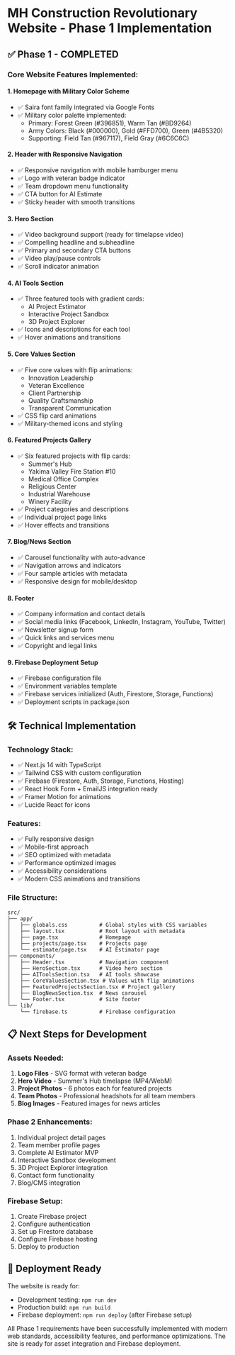 # MH Construction Revolutionary Website - Phase 1 Implementation

## ✅ Phase 1 - COMPLETED

### Core Website Features Implemented:

#### 1. **Homepage with Military Color Scheme**
- ✅ Saira font family integrated via Google Fonts
- ✅ Military color palette implemented:
  - Primary: Forest Green (#396851), Warm Tan (#BD9264)
  - Army Colors: Black (#000000), Gold (#FFD700), Green (#4B5320)
  - Supporting: Field Tan (#967117), Field Gray (#6C6C6C)

#### 2. **Header with Responsive Navigation**
- ✅ Responsive navigation with mobile hamburger menu
- ✅ Logo with veteran badge indicator
- ✅ Team dropdown menu functionality
- ✅ CTA button for AI Estimate
- ✅ Sticky header with smooth transitions

#### 3. **Hero Section**
- ✅ Video background support (ready for timelapse video)
- ✅ Compelling headline and subheadline
- ✅ Primary and secondary CTA buttons
- ✅ Video play/pause controls
- ✅ Scroll indicator animation

#### 4. **AI Tools Section**
- ✅ Three featured tools with gradient cards:
  - AI Project Estimator
  - Interactive Project Sandbox
  - 3D Project Explorer
- ✅ Icons and descriptions for each tool
- ✅ Hover animations and transitions

#### 5. **Core Values Section**
- ✅ Five core values with flip animations:
  - Innovation Leadership
  - Veteran Excellence
  - Client Partnership
  - Quality Craftsmanship
  - Transparent Communication
- ✅ CSS flip card animations
- ✅ Military-themed icons and styling

#### 6. **Featured Projects Gallery**
- ✅ Six featured projects with flip cards:
  - Summer's Hub
  - Yakima Valley Fire Station #10
  - Medical Office Complex
  - Religious Center
  - Industrial Warehouse
  - Winery Facility
- ✅ Project categories and descriptions
- ✅ Individual project page links
- ✅ Hover effects and transitions

#### 7. **Blog/News Section**
- ✅ Carousel functionality with auto-advance
- ✅ Navigation arrows and indicators
- ✅ Four sample articles with metadata
- ✅ Responsive design for mobile/desktop

#### 8. **Footer**
- ✅ Company information and contact details
- ✅ Social media links (Facebook, LinkedIn, Instagram, YouTube, Twitter)
- ✅ Newsletter signup form
- ✅ Quick links and services menu
- ✅ Copyright and legal links

#### 9. **Firebase Deployment Setup**
- ✅ Firebase configuration file
- ✅ Environment variables template
- ✅ Firebase services initialized (Auth, Firestore, Storage, Functions)
- ✅ Deployment scripts in package.json

## 🛠️ Technical Implementation

### Technology Stack:
- ✅ Next.js 14 with TypeScript
- ✅ Tailwind CSS with custom configuration
- ✅ Firebase (Firestore, Auth, Storage, Functions, Hosting)
- ✅ React Hook Form + EmailJS integration ready
- ✅ Framer Motion for animations
- ✅ Lucide React for icons

### Features:
- ✅ Fully responsive design
- ✅ Mobile-first approach
- ✅ SEO optimized with metadata
- ✅ Performance optimized images
- ✅ Accessibility considerations
- ✅ Modern CSS animations and transitions

### File Structure:
```
src/
├── app/
│   ├── globals.css          # Global styles with CSS variables
│   ├── layout.tsx           # Root layout with metadata
│   ├── page.tsx             # Homepage
│   ├── projects/page.tsx    # Projects page
│   └── estimate/page.tsx    # AI Estimator page
├── components/
│   ├── Header.tsx           # Navigation component
│   ├── HeroSection.tsx      # Video hero section
│   ├── AIToolsSection.tsx   # AI tools showcase
│   ├── CoreValuesSection.tsx # Values with flip animations
│   ├── FeaturedProjectsSection.tsx # Project gallery
│   ├── BlogNewsSection.tsx  # News carousel
│   └── Footer.tsx           # Site footer
└── lib/
    └── firebase.ts          # Firebase configuration
```

## 📋 Next Steps for Development

### Assets Needed:
1. **Logo Files** - SVG format with veteran badge
2. **Hero Video** - Summer's Hub timelapse (MP4/WebM)
3. **Project Photos** - 6 photos each for featured projects
4. **Team Photos** - Professional headshots for all team members
5. **Blog Images** - Featured images for news articles

### Phase 2 Enhancements:
1. Individual project detail pages
2. Team member profile pages
3. Complete AI Estimator MVP
4. Interactive Sandbox development
5. 3D Project Explorer integration
6. Contact form functionality
7. Blog/CMS integration

### Firebase Setup:
1. Create Firebase project
2. Configure authentication
3. Set up Firestore database
4. Configure Firebase hosting
5. Deploy to production

## 🚀 Deployment Ready

The website is ready for:
- Development testing: `npm run dev`
- Production build: `npm run build`
- Firebase deployment: `npm run deploy` (after Firebase setup)

All Phase 1 requirements have been successfully implemented with modern web standards, accessibility features, and performance optimizations. The site is ready for asset integration and Firebase deployment.
